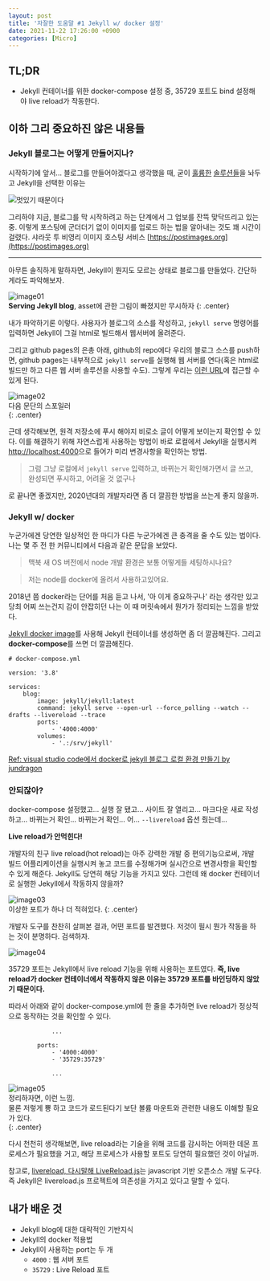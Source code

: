 ```yaml
---
layout: post
title: '자잘한 도움말 #1 Jekyll w/ docker 설정'
date: 2021-11-22 17:26:00 +0900
categories: [Micro]
---
```


## TL;DR
 - Jekyll 컨테이너를 위한 docker-compose 설정 중, 35729 포트도 bind 설정해야 live reload가 작동한다.

## 이하 그리 중요하진 않은 내용들

### Jekyll 블로그는 어떻게 만들어지나?

시작하기에 앞서... 블로그를 만들어야겠다고 생각했을 때, 굳이 [훌륭한](https://www.tistory.com/) [솔루션들](https://velog.io/)을 놔두고 Jekyll을 선택한 이유는

 ![멋있기 때문이다](https://i.postimg.cc/gjDjjDK3/coollooking.jpg)  

그리하야 지금, 블로그를 막 시작하려고 하는 단계에서 그 업보를 잔뜩 맞닥뜨리고 있는 중. 이렇게 포스팅에 군더더기 없이 이미지를 업로드 하는 법을 알아내는 것도 꽤 시간이 걸렸다. 샤라웃 투 비영리 이미지 호스팅 서비스 [https://postimages.org](https://postimages.org)

----

아무튼 솔직하게 말하자면, Jekyll이 뭔지도 모르는 상태로 블로그를 만들었다. 간단하게라도 파악해보자.

![image01]({{site.baseurl}}/assets/pictures/tip01-01.png)  
**Serving Jekyll blog**, asset에 관한 그림이 빠졌지만 무시하자
{: .center}

내가 파악하기론 이렇다. 사용자가 블로그의 소스를 작성하고, `jekyll serve` 명령어를 입력하면 Jekyll이 그걸 html로 빌드해서 웹서버에 올려준다.

그리고 github pages의 은총 아래, github의 repo에다 우리의 블로그 소스를 push하면, github pages는 내부적으로 `jekyll serve`를 실행해 웹 서버를 연다(혹은 html로 빌드만 하고 다른 웹 서버 솔루션을 사용할 수도). 그렇게 우리는 [이런 URL](https://anteater333.github.io/Anteater_lab_v2/)에 접근할 수 있게 된다.

![image02]({{site.baseurl}}/assets/pictures/tip01-02.png)  
다음 문단의 스포일러  
{: .center}

근데 생각해보면, 원격 저장소에 푸시 해야지 비로소 글이 어떻게 보이는지 확인할 수 있다. 이를 해결하기 위해 자연스럽게 사용하는 방법이 바로 로컬에서 Jekyll을 실행시켜 [http://localhost:4000](http://localhost:4000)으로 들어가 미리 변경사항을 확인하는 방법.

> 그럼 그냥 로컬에서 `jekyll serve` 입력하고, 바뀌는거 확인해가면서 글 쓰고, 완성되면 푸시하고, 어려울 것 없구나

로 끝나면 좋겠지만, 2020년대의 개발자라면 좀 더 깔끔한 방법을 쓰는게 좋지 않을까.

### Jekyll w/ docker

누군가에겐 당연한 일상적인 한 마디가 다른 누군가에겐 큰 충격을 줄 수도 있는 법이다. 나는 몇 주 전 한 커뮤니티에서 다음과 같은 문답을 보았다.

> 맥북 새 OS 버전에서 node 개발 환경은 보통 어떻게들 세팅하시나요?

> 저는 node를 docker에 올려서 사용하고있어요.

2018년 쯤 docker라는 단어를 처음 듣고 나서, '아 이게 중요하구나' 라는 생각만 있고 당최 어찌 쓰는건지 감이 안잡히던 나는 이 때 머릿속에서 뭔가가 정리되는 느낌을 받았다.

[Jekyll docker image](https://hub.docker.com/r/jekyll/jekyll/)를 사용해 Jekyll 컨테이너를 생성하면 좀 더 깔끔해진다. 그리고 **docker-compose**를 쓰면 더 깔끔해진다.  

```
# docker-compose.yml

version: '3.8'

services:
    blog:
        image: jekyll/jekyll:latest
        command: jekyll serve --open-url --force_polling --watch --drafts --livereload --trace
        ports:
            - '4000:4000'
        volumes:
            - '.:/srv/jekyll'

```
[Ref: visual studio code에서 docker로 jekyll 블로그 로컬 환경 만들기 by jundragon](https://velog.io/@jundragon/visual-studio-code%EC%97%90%EC%84%9C-docker%EB%A1%9C-jekyll-%EB%B8%94%EB%A1%9C%EA%B7%B8-%EB%A1%9C%EC%BB%AC-%ED%99%98%EA%B2%BD-%EB%A7%8C%EB%93%A4%EA%B8%B0)  

### 안되잖아?

docker-compose 설정했고... 실행 잘 됐고... 사이트 잘 열리고... 마크다운 새로 작성하고... 바뀌는거 확인... 바뀌는거 확인... 어... `--livereload` 옵션 줬는데...  

**Live reload가 안먹힌다!**  

개발자의 친구 live reload(hot reload)는 아주 강력한 개발 중 편의기능으로써, 개발 빌드 어플리케이션을 실행시켜 놓고 코드를 수정해가며 실시간으로 변경사항을 확인할 수 있게 해준다. Jekyll도 당연히 해당 기능을 가지고 있다. 그런데 왜 docker 컨테이너로 실행한 Jekyll에서 작동하지 않을까?

![image03]({{site.baseurl}}/assets/pictures/tip01-03.png)  
이상한 포트가 하나 더 적혀있다.
{: .center}

개발자 도구를 찬찬히 살펴본 결과, 어떤 포트를 발견했다. 저것이 필시 뭔가 작동을 하는 것이 분명하다. 검색하자.

![image04]({{site.baseurl}}/assets/pictures/tip01-04.png)  

35729 포트는 Jekyll에서 live reload 기능을 위해 사용하는 포트였다. **즉, live reload가 docker 컨테이너에서 작동하지 않은 이유는 35729 포트를 바인딩하지 않았기 때문이다.**

따라서 아래와 같이 docker-compose.yml에 한 줄을 추가하면 live reload가 정상적으로 동작하는 것을 확인할 수 있다.  

```
            ...

        ports:
            - '4000:4000'
            - '35729:35729'

            ...
```

![image05]({{site.baseurl}}/assets/pictures/tip01-05.png)  
정리하자면, 이런 느낌.  
물론 저렇게 뿅 하고 코드가 로드된다기 보단 볼륨 마운트와 관련한 내용도 이해할 필요가 있다.  
{: .center}

다시 천천히 생각해보면, live reload라는 기술을 위해 코드를 감시하는 어떠한 데몬 프로세스가 필요했을 거고, 해당 프로세스가 사용할 포트도 당연히 필요했던 것이 아닐까.

참고로, [livereload, 다시말해 LiveReload.js](https://github.com/livereload/livereload-js)는 javascript 기반 오픈소스 개발 도구다. 즉 Jekyll은 livereload.js 프로젝트에 의존성을 가지고 있다고 말할 수 있다.

## 내가 배운 것
 - Jekyll blog에 대한 대략적인 기반지식
 - Jekyll의 docker 적용법
 - Jekyll이 사용하는 port는 두 개
   - `4000` : 웹 서버 포트
   - `35729` : Live Reload 포트